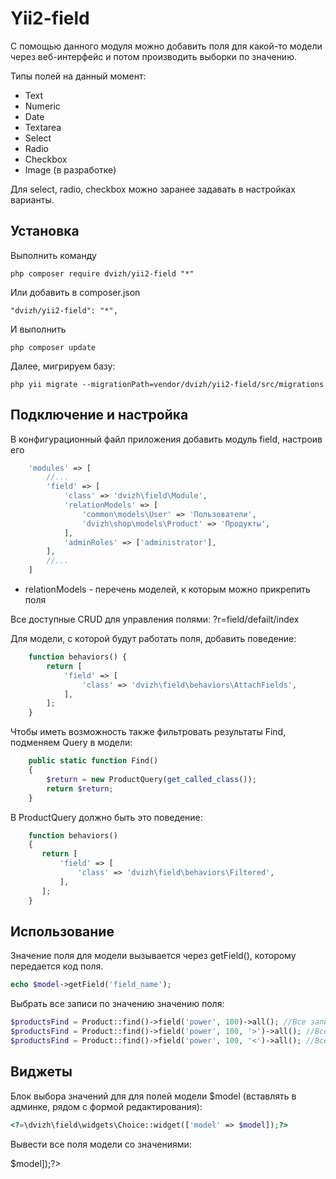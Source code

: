 Yii2-field
==========

С помощью данного модуля можно добавить поля для какой-то модели через веб-интерфейс и потом производить выборки по значению.

Типы полей на данный момент:

* Text
* Numeric
* Date
* Textarea
* Select
* Radio
* Checkbox
* Image (в разработке)

Для select, radio, checkbox можно заранее задавать в настройках варианты.

Установка
---------------------------------

Выполнить команду

```
php composer require dvizh/yii2-field "*"
```

Или добавить в composer.json

```
"dvizh/yii2-field": "*",
```

И выполнить

```
php composer update
```

Далее, мигрируем базу:

```
php yii migrate --migrationPath=vendor/dvizh/yii2-field/src/migrations
```

Подключение и настройка
---------------------------------

В конфигурационный файл приложения добавить модуль field, настроив его

```php
    'modules' => [
        //...
        'field' => [
            'class' => 'dvizh\field\Module',
            'relationModels' => [
                'common\models\User' => 'Пользователи',
                'dvizh\shop\models\Product' => 'Продукты',
            ],
            'adminRoles' => ['administrator'],
        ],
        //...
    ]
```

* relationModels - перечень моделей, к которым можно прикрепить поля

Все доступные CRUD для управления полями: ?r=field/defailt/index

Для модели, с которой будут работать поля, добавить поведение:

```php 
    function behaviors() {
        return [
            'field' => [
                'class' => 'dvizh\field\behaviors\AttachFields',
            ],
        ];
    }
```

Чтобы иметь возможность также фильтровать результаты Find, подменяем Query в модели:

```php
    public static function Find()
    {
        $return = new ProductQuery(get_called_class());
        return $return;
    }
```

В ProductQuery должно быть это поведение:

```php
    function behaviors()
    {
       return [
           'field' => [
               'class' => 'dvizh\field\behaviors\Filtered',
           ],
       ];
    }
```

Использование
---------------------------------

Значение поля для модели вызывается через getField(), которому передается код поля.

```php
echo $model->getField('field_name');
```

Выбрать все записи по значению значению поля:

```php
$productsFind = Product::find()->field('power', 100)->all(); //Все записи с power=100
$productsFind = Product::find()->field('power', 100, '>')->all(); //Все записи с power>100
$productsFind = Product::find()->field('power', 100, '<')->all(); //Все записи с power<100
```

Виджеты
---------------------------------

Блок выбора значений для для полей модели $model (вставлять в админке, рядом с формой редактирования):

```php
<?=\dvizh\field\widgets\Choice::widget(['model' => $model]);?>
```

Вывести все поля модели со значениями:
<?=dvizh\field\widgets\Show::widget(['model' => $model]);?>				